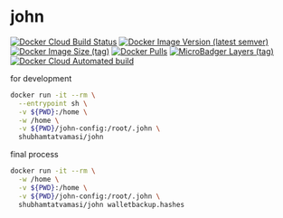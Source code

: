 # john

[![Docker Cloud Build Status](https://img.shields.io/docker/cloud/build/shubhamtatvamasi/john)](https://hub.docker.com/r/shubhamtatvamasi/john)
[![Docker Image Version (latest semver)](https://img.shields.io/docker/v/shubhamtatvamasi/john?sort=semver)](https://hub.docker.com/r/shubhamtatvamasi/john)
[![Docker Image Size (tag)](https://img.shields.io/docker/image-size/shubhamtatvamasi/john/latest)](https://hub.docker.com/r/shubhamtatvamasi/john)
[![Docker Pulls](https://img.shields.io/docker/pulls/shubhamtatvamasi/john)](https://hub.docker.com/r/shubhamtatvamasi/john)
[![MicroBadger Layers (tag)](https://img.shields.io/microbadger/layers/shubhamtatvamasi/john/latest)](https://hub.docker.com/r/shubhamtatvamasi/john)
[![Docker Cloud Automated build](https://img.shields.io/docker/cloud/automated/shubhamtatvamasi/john)](https://hub.docker.com/r/shubhamtatvamasi/john)


for development
```bash
docker run -it --rm \
  --entrypoint sh \
  -v ${PWD}:/home \
  -w /home \
  -v ${PWD}/john-config:/root/.john \
  shubhamtatvamasi/john
```

final process
```bash
docker run -it --rm \
  -w /home \
  -v ${PWD}:/home \
  -v ${PWD}/john-config:/root/.john \
  shubhamtatvamasi/john walletbackup.hashes
```


